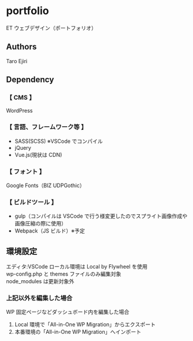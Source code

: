 # portfolio

ET ウェブデザイン（ポートフォリオ）

## Authors

Taro Ejiri

## Dependency

### 【 CMS 】

WordPress

### 【 言語、フレームワーク等 】

- SASS(SCSS)
  ※VSCode でコンパイル
- jQuery
- Vue.js(現状は CDN)

### 【 フォント 】
Google Fonts（BIZ UDPGothic）

### 【 ビルドツール 】

- gulp（コンパイルは VSCode で行う様変更したのでスプライト画像作成や画像圧縮の際に使用）
- Webpack（JS ビルド）※予定

## 環境設定

エディタ:VSCode
ローカル環境は Local by Flywheel を使用  
wp-config.php と themes ファイルのみ編集対象  
node_modules は更新対象外

### 上記以外を編集した場合

WP 固定ページなどダッシュボード内を編集した場合

1. Local 環境で「All-in-One WP Migration」からエクスポート
2. 本番環境の「All-in-One WP Migration」へインポート
